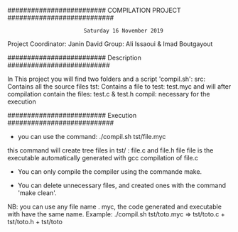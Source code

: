 #########################        COMPILATION PROJECT       ###########################

                            Saturday 16 November 2019

Project Coordinator: Janin David
Group:
        Ali Issaoui & Imad Boutgayout

#########################      Description       ##########################

In This project you will find two folders and a script 'compil.sh':
    src: Contains all the source files 
    tst: Contains a file to test: test.myc
         and will after compilation contain the files: test.c & test.h
    compil: necessary for the execution

#########################       Execution       ########################### 

- you can use the command:
        ./compil.sh tst/file.myc

this command will create tree files in tst/ : file.c and file.h file
file is the executable automatically generated with gcc compilation of file.c

- You can only compile the compiler using the commande make.

- You can delete unnecessary files, and created ones with the command 'make clean'.

NB: you can use any file name . myc, the code generated and executable with have the same name.
Example:
        ./compil.sh tst/toto.myc => tst/toto.c + tst/toto.h + tst/toto